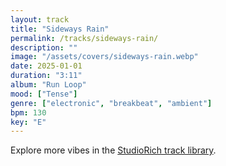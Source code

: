```yaml
---
layout: track
title: "Sideways Rain"
permalink: /tracks/sideways-rain/
description: ""
image: "/assets/covers/sideways-rain.webp"
date: 2025-01-01
duration: "3:11"
album: "Run Loop"
mood: ["Tense"]
genre: ["electronic", "breakbeat", "ambient"]
bpm: 130
key: "E"
---
```


Explore more vibes in the [StudioRich track library](/tracks/).
